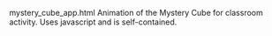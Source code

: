 mystery_cube_app.html Animation of the Mystery Cube for classroom activity. Uses javascript and is self-contained.
